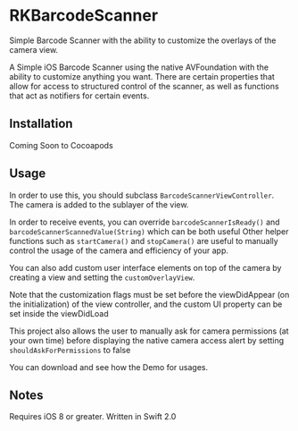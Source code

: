# RKBarcodeScanner
Simple Barcode Scanner with the ability to customize the overlays of the camera view. 

A Simple iOS Barcode Scanner using the native AVFoundation with the ability to customize
anything you want. There are certain properties that allow for access to structured
control of the scanner, as well as functions that act as notifiers for certain events.

## Installation

Coming Soon to Cocoapods

## Usage

In order to use this, you should subclass `BarcodeScannerViewController`. The camera is
added to the sublayer of the view.

In order to receive events, you can override `barcodeScannerIsReady()` and 
`barcodeScannerScannedValue(String)` which can be both useful
Other helper functions such as `startCamera()` and `stopCamera()` are useful to manually
control the usage of the camera and efficiency of your app.

You can also add custom user interface elements on top of the camera by creating a view
and setting the `customOverlayView`.

Note that the customization flags must be set before the viewDidAppear (on the initialization)
of the view controller, and the custom UI property can be set inside the viewDidLoad

This project also allows the user to manually ask for camera permissions (at your own time)
before displaying the native camera access alert by setting `shouldAskForPermissions` to false

You can download and see how the Demo for usages.

## Notes
Requires iOS 8 or greater. Written in Swift 2.0